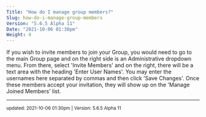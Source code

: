 ```yaml
---
Title: "How do I manage group members?"
Slug: how-do-i-manage-group-members
Version: "5.6.5 Alpha 11"
Date: "2021-10-06 01:30pm"
Weight: 4
---
```


<p>If you wish to invite members to join your Group, you would need to go to the main Group page and on the right side is an Administrative dropdown menu. From there, select 'Invite Members' and on the right, there will be a text area with the heading 'Enter User Names'. You may enter the usernames here separated by commas and then click 'Save Changes'. Once these members accept your invitation, they will show up on the 'Manage Joined Members' list.</p>

<hr>
<small>
updated: 2021-10-06 01:30pm | Version: 5.6.5 Alpha 11
</small>